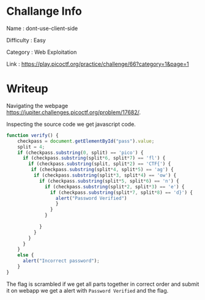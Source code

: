 # Challange Info

Name : dont-use-client-side

Difficulty : Easy

Category : Web Exploitation

Link : https://play.picoctf.org/practice/challenge/66?category=1&page=1

# Writeup

Navigating the webpage https://jupiter.challenges.picoctf.org/problem/17682/.

Inspecting the source code we get javascript code.

```javascript
function verify() {
    checkpass = document.getElementById("pass").value;
    split = 4;
    if (checkpass.substring(0, split) == 'pico') {
      if (checkpass.substring(split*6, split*7) == 'fl') {
        if (checkpass.substring(split, split*2) == 'CTF{') {
         if (checkpass.substring(split*4, split*5) == 'ag') {
          if (checkpass.substring(split*3, split*4) == 'ow') {
            if (checkpass.substring(split*5, split*6) == 'n') {
              if (checkpass.substring(split*2, split*3) == 'e') {
                if (checkpass.substring(split*7, split*8) == 'd}') {
                  alert("Password Verified")
                  }
                }
              }
      
            }
          }
        }
      }
    }
    else {
      alert("Incorrect password");
    }
}
```

The flag is scrambled if we get all parts together in correct order and submit it on webapp we get a alert with `Password Verified` and the flag.
